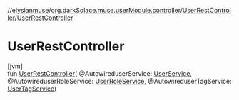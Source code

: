 //[elysianmuse](../../../index.md)/[org.darkSolace.muse.userModule.controller](../index.md)/[UserRestController](index.md)/[UserRestController](-user-rest-controller.md)

# UserRestController

[jvm]\
fun [UserRestController](-user-rest-controller.md)(
@AutowireduserService: [UserService](../../org.darkSolace.muse.userModule.service/-user-service/index.md),
@AutowireduserRoleService: [UserRoleService](../../org.darkSolace.muse.userModule.service/-user-role-service/index.md),
@AutowireduserTagService: [UserTagService](../../org.darkSolace.muse.userModule.service/-user-tag-service/index.md))
